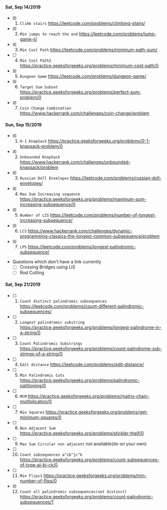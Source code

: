 #### Sat, Sep 14/2019

- [x] 1. `Climb stairs`		https://leetcode.com/problems/climbing-stairs/
- [x] 2. `Min jumps to reach the end`		https://leetcode.com/problems/jump-game-ii/
- [x] 3. `Min Cost Path`		https://leetcode.com/problems/minimum-path-sum/
- [ ] 4. `Min Cost Path2`		https://practice.geeksforgeeks.org/problems/minimum-cost-path/0
- [x] 5. `Dungeon Game`		https://leetcode.com/problems/dungeon-game/
- [x] 6. `Target Sum Subset`		https://practice.geeksforgeeks.org/problems/perfect-sum-problem/0
- [x] 7. `Coin Change Combination`		https://www.hackerrank.com/challenges/coin-change/problem

#### Sun, Sep 15/2019
- [x] 1. `0-1 KnapSack`		https://practice.geeksforgeeks.org/problems/0-1-knapsack-problem/0
- [x] 2. `Unbounded KnapSack`		https://www.hackerrank.com/challenges/unbounded-knapsack/problem
- [x] 3. `Russian Doll Envelopes`		https://leetcode.com/problems/russian-doll-envelopes/
- [x] 4. `Max Sum Increasing sequence`		https://practice.geeksforgeeks.org/problems/maximum-sum-increasing-subsequence/0
- [x] 5. `Number of LIS`		https://leetcode.com/problems/number-of-longest-increasing-subsequence/
- [x] 6. `LCS`		https://www.hackerrank.com/challenges/dynamic-programming-classics-the-longest-common-subsequence/problem
- [x] 7. `LPS`		https://leetcode.com/problems/longest-palindromic-subsequence/
- Questions which don't have a link currently
    - [ ] Crossing Bridges using LIS
    - [ ] Rod Cutting

#### Sat, Sep 21/2019
- [ ] 1. `Count distinct palindromic subsequences`		https://leetcode.com/problems/count-different-palindromic-subsequences/
- [ ] 2. `Longest palindromic substring`		https://practice.geeksforgeeks.org/problems/longest-palindrome-in-a-string/0
- [ ] 3. `Count Palindromic Substrings`		https://practice.geeksforgeeks.org/problems/count-palindrome-sub-strings-of-a-string/0
- [ ] 4. `Edit distance`		https://leetcode.com/problems/edit-distance/
- [ ] 5. `Min Palindromic Cuts`		https://practice.geeksforgeeks.org/problems/palindromic-patitioning/0
- [ ] 6. `MCM`		https://practice.geeksforgeeks.org/problems/matrix-chain-multiplication/0
- [ ] 7. `Min Squares`		https://practice.geeksforgeeks.org/problems/get-minimum-squares/0
- [ ] 8. `Non Adjacent Sum`		https://practice.geeksforgeeks.org/problems/stickler-theif/0
- [ ] 9. `Max Sum Circular non adjacent` 		not available(do on your own)
- [ ] 10. `Count subsequences a^ib^jc^k`		https://practice.geeksforgeeks.org/problems/count-subsequences-of-type-ai-bj-ck/0
- [ ] 11. `Min Flips1`		https://practice.geeksforgeeks.org/problems/min-number-of-flips/0
- [x] 12. `Count all palindromic subsequences(not distinct)`        https://practice.geeksforgeeks.org/problems/count-palindromic-subsequences/1
